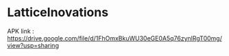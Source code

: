 # LatticeInovations

APK link :
https://drive.google.com/file/d/1FhOmxBkuWU30eGE0A5q76zynlRgT00mg/view?usp=sharing
